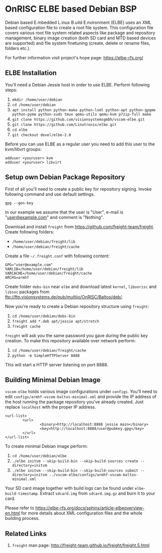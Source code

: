 OnRISC ELBE based Debian BSP
============================

Debian based E.mbedded L.inux B.uild E.nvironment (ELBE) uses an XML based
configuration file to create a root file system. This configuration file covers
various root file system related aspects like package and repository
management, binary image creation (both SD card and MTD based devices are
supported) and file system finetuning (create, delete or rename files, folders
etc.).

For further information visit project's hope page: https://elbe-rfs.org/

ELBE Installation
-----------------

You'll need a Debian Jessie host in order to use ELBE. Perform following steps:

1. `mkdir /home/user/debian`
2. `cd /home/user/debian`
3. `apt install python python-mako python-lxml python-apt python-gpgme python-pyme python-suds tmux qemu-utils qemu-kvm p7zip-full make`
4. `git clone https://github.com/visionsystemsgmbh/vscom-elbe.git`
5. `git clone https://github.com/Linutronix/elbe.git`
6. `cd elbe`
7. `git checkout devel/elbe-2.0`

Before you can use ELBE as a regular user you need to add this user to the
kvm/libvrt groups:

    adduser <youruser> kvm
    adduser <youruser> libvirt

Setup own Debian Package Repository
-----------------------------------

First of all you'll need to create a public key for repository signing. Invoke
following command and use default settings.

    gpg --gen-key

In our example we assume that the user is "User", e-mail is "user@example.com"
and comment is "Nothing".

Download and install `freight` from https://github.com/freight-team/freight.
Create following folders:

* `/home/user/debian/freight/lib`
* `/home/user/debian/freight/cache`

Create a file `~/.freight.conf` with following content:

    GPG="user@example.com"
    VARLIB=/home/user/debian/freight/lib
    VARCACHE=/home/user/debian/freight/cache
    ARCHS=armhf

Create folder `debs-bin` near `elbe` and download latest `kernel`, `libonrisc`
and `libsoc` packages from
ftp://ftp.visionsystems.de/pub/multiio/OnRISC/Baltos/deb/.

Now you're ready to create a Debian repository structure using `freight`:

1. `cd /home/user/debian/debs-bin`
2. `freight add *.deb apt/jessie apt/stretch`
3. `freight cache`

`freight` will ask you the same password you gave during the public key
creation. To make this repository available over network perform:

1. `cd /home/user/debian/freight/cache`
2. `python -m SimpleHTTPServer 8888`

This will start a HTTP server listening on port 8888.

Building Minimal Debian Image
-----------------------------

`vscom-elbe` holds various image configurations under `configs`. You'll need to
edit `configs/armhf-vscom-baltos-minimal.xml` and provide the IP address of
the host running the package repository you've already created. Just replace
`localhost` with the proper IP address.

    <url-list>
            <url>
                    <binary>http://localhost:8888 jessie main</binary>
                    <key>http://localhost:8888/user@pubkey.gpg</key>
            </url>
    </url-list>

To create minimal Debian image perform:

1. `cd /home/user/debian/elbe`
2. `./elbe initvm --skip-build-bin --skip-build-sources create --directory=initvm`
3. `./elbe initvm --skip-build-bin --skip-build-sources submit --directory=initvm ../vscom-elbe/configs/armhf-vscom-baltos-minimal.xml`

Your SD card image together with build logs can be found under
`elbe-build-timestamp`. Extract `sdcard.img` from `sdcard.img.gz` and burn
it to your card.

Please refer to https://elbe-rfs.org/docs/sphinx/article-elbeoverview-en.html
for more details about XML configuration files and the whole building process.

Related Links
-------------

1. `freight` man page: http://freight-team.github.io/freight/freight.5.html
